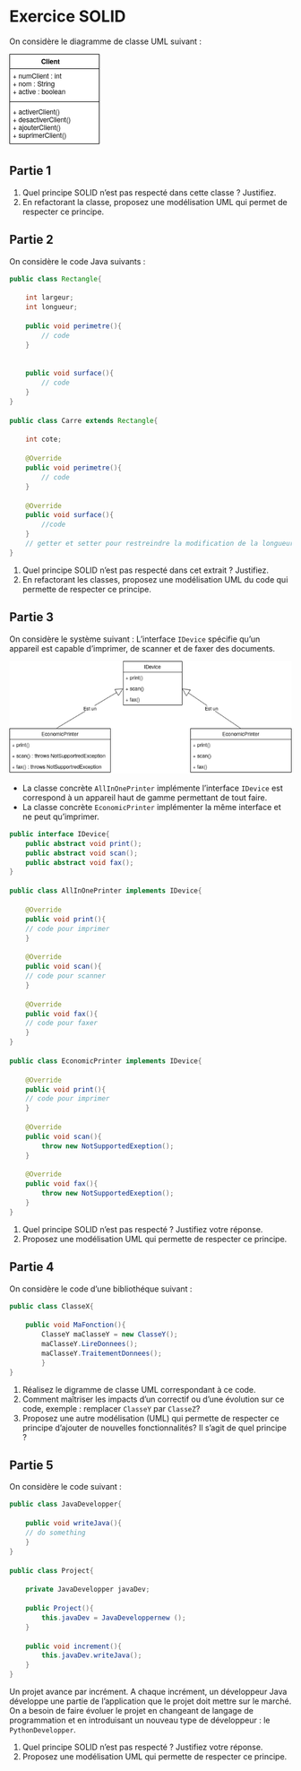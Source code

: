 # Exercice SOLID

On considère le diagramme de classe UML suivant :

![diagramme](img/diagramme_client.png)

## Partie 1

1. Quel principe SOLID n’est pas respecté dans cette classe ? Justifiez.
2. En refactorant la classe, proposez une modélisation UML qui permet de respecter ce principe.

## Partie 2

On considère le code Java suivants :

``` java
public class Rectangle{

    int largeur;
    int longueur;

    public void perimetre(){
        // code
    }


    public void surface(){
        // code
    }
}

public class Carre extends Rectangle{

    int cote;

    @Override
    public void perimetre(){
        // code
    }

    @Override
    public void surface(){
        //code
    }
    // getter et setter pour restreindre la modification de la longueur et de la largeur pour qu’elles soient toujours égales
}
```

1. Quel principe SOLID n’est pas respecté dans cet extrait ? Justifiez.
2. En refactorant les classes, proposez une modélisation UML du code qui permette de respecter ce principe.

## Partie 3

On considère le système suivant : L’interface ```IDevice``` spécifie qu’un appareil est capable d’imprimer, de scanner et de faxer des documents.

![diagramme](img/diagramme_device.png)

- La classe concrète ```AllInOnePrinter``` implémente l’interface ```IDevice``` est correspond à un appareil haut de gamme permettant de tout faire.
- La classe concrète ```EconomicPrinter``` implémenter la même interface et ne peut qu’imprimer.

``` java
public interface IDevice{
    public abstract void print();
    public abstract void scan();
    public abstract void fax();
}

public class AllInOnePrinter implements IDevice{

    @Override
    public void print(){
    // code pour imprimer
    }

    @Override
    public void scan(){
    // code pour scanner
    }

    @Override
    public void fax(){
    // code pour faxer
    }
}

public class EconomicPrinter implements IDevice{

    @Override
    public void print(){
    // code pour imprimer
    }

    @Override
    public void scan(){
        throw new NotSupportedExeption();
    }

    @Override
    public void fax(){
        throw new NotSupportedExeption();
    }
}
```

1. Quel principe SOLID n’est pas respecté ? Justifiez votre réponse.
2. Proposez une modélisation UML qui permette de respecter ce principe.

## Partie 4

On considère le code d’une bibliothéque suivant :

``` java
public class ClasseX{

    public void MaFonction(){
        ClasseY maClasseY = new ClasseY();
        maClasseY.LireDonnees();
        maClasseY.TraitementDonnees();
        }
}
```

1. Réalisez le digramme de classe UML correspondant à ce code.
2. Comment maîtriser les impacts d’un correctif ou d’une évolution sur ce code, exemple :
    remplacer ```ClasseY``` par ```ClasseZ```?
3. Proposez une autre modélisation (UML) qui permette de respecter ce principe d’ajouter de nouvelles fonctionnalités? Il s’agit de quel principe ?

## Partie 5

On considère le code suivant :

``` java
public class JavaDevelopper{

    public void writeJava(){
    // do something
    }
}

public class Project{

    private JavaDevelopper javaDev;
    
    public Project(){
        this.javaDev = JavaDeveloppernew ();
    }

    public void increment(){
        this.javaDev.writeJava();
    }
}
```

Un projet avance par incrément. A chaque incrément, un développeur Java développe une partie de l’application que le projet doit mettre sur le marché.
On a besoin de faire évoluer le projet en changeant de langage de programmation et en introduisant un nouveau type de développeur : le ```PythonDevelopper```.

1. Quel principe SOLID n’est pas respecté ? Justifiez votre réponse.
2. Proposez une modélisation UML qui permette de respecter ce principe.
